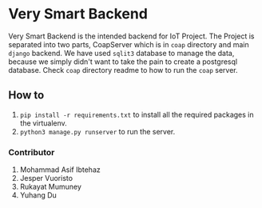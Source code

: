 # Very Smart Backend

Very Smart Backend is the intended backend for IoT Project. The Project is separated into two parts, CoapServer which is in `coap` directory and main `django` backend. We have used `sqlit3` database to manage the data, because we simply didn't want to take the pain to create a postgresql database. Check `coap` directory readme to how to run the `coap` server. 

## How to 

1. `pip install -r requirements.txt` to install all the required packages in the virtualenv. 
2. `python3 manage.py runserver` to run the server.

### Contributor

1. Mohammad Asif Ibtehaz
2. Jesper Vuoristo
3. Rukayat Mumuney
4. Yuhang Du
